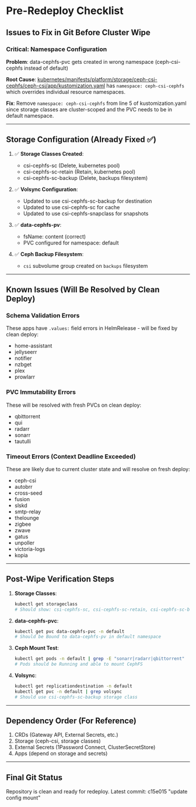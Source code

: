# Pre-Redeploy Checklist

## Issues to Fix in Git Before Cluster Wipe

### Critical: Namespace Configuration

**Problem**: data-cephfs-pvc gets created in wrong namespace (ceph-csi-cephfs instead of default)

**Root Cause**: [kubernetes/manifests/platform/storage/ceph-csi-cephfs/ceph-csi/app/kustomization.yaml](kubernetes/manifests/platform/storage/ceph-csi-cephfs/ceph-csi/app/kustomization.yaml) has `namespace: ceph-csi-cephfs` which overrides individual resource namespaces.

**Fix**: Remove `namespace: ceph-csi-cephfs` from line 5 of kustomization.yaml since storage classes are cluster-scoped and the PVC needs to be in default namespace.

---

## Storage Configuration (Already Fixed ✅)

1. ✅ **Storage Classes Created**:
   - csi-cephfs-sc (Delete, kubernetes pool)
   - csi-cephfs-sc-retain (Retain, kubernetes pool)
   - csi-cephfs-sc-backup (Delete, backups filesystem)

2. ✅ **Volsync Configuration**:
   - Updated to use csi-cephfs-sc-backup for destination
   - Updated to use csi-cephfs-sc for cache
   - Updated to use csi-cephfs-snapclass for snapshots

3. ✅ **data-cephfs-pv**:
   - fsName: content (correct)
   - PVC configured for namespace: default

4. ✅ **Ceph Backup Filesystem**:
   - `csi` subvolume group created on `backups` filesystem

---

## Known Issues (Will Be Resolved by Clean Deploy)

### Schema Validation Errors
These apps have `.values:` field errors in HelmRelease - will be fixed by clean deploy:
- home-assistant
- jellyseerr
- notifier
- nzbget
- plex
- prowlarr

### PVC Immutability Errors
These will be resolved with fresh PVCs on clean deploy:
- qbittorrent
- qui
- radarr
- sonarr
- tautulli

### Timeout Errors (Context Deadline Exceeded)
These are likely due to current cluster state and will resolve on fresh deploy:
- ceph-csi
- autobrr
- cross-seed
- fusion
- slskd
- smtp-relay
- thelounge
- zigbee
- zwave
- gatus
- unpoller
- victoria-logs
- kopia

---

## Post-Wipe Verification Steps

1. **Storage Classes**:
   ```bash
   kubectl get storageclass
   # Should show: csi-cephfs-sc, csi-cephfs-sc-retain, csi-cephfs-sc-backup
   ```

2. **data-cephfs-pvc**:
   ```bash
   kubectl get pvc data-cephfs-pvc -n default
   # Should be Bound to data-cephfs-pv in default namespace
   ```

3. **Ceph Mount Test**:
   ```bash
   kubectl get pods -n default | grep -E "sonarr|radarr|qbittorrent"
   # Pods should be Running and able to mount CephFS
   ```

4. **Volsync**:
   ```bash
   kubectl get replicationdestination -n default
   kubectl get pvc -n default | grep volsync
   # Should use csi-cephfs-sc-backup storage class
   ```

---

## Dependency Order (For Reference)

1. CRDs (Gateway API, External Secrets, etc.)
2. Storage (ceph-csi, storage classes)
3. External Secrets (1Password Connect, ClusterSecretStore)
4. Apps (depend on storage and secrets)

---

## Final Git Status

Repository is clean and ready for redeploy.
Latest commit: c15e015 "update config mount"
